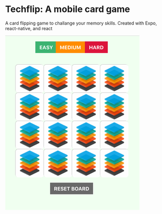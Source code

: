 # Techflip: A mobile card game

A card flipping game to challange your memory skills. 
Created with Expo, react-native, and react



![plot](./public/GameView.png)



